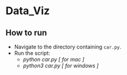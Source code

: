# Data_Viz

## How to run
- Navigate to the directory containing `car.py`.
- Run the script:
  - *python car.py [ for mac ]*
  - *python3 car.py [ for windows ]* 
